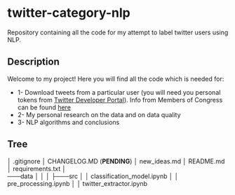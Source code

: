 # twitter-category-nlp
Repository containing all the code for my attempt to label twitter users using NLP.

## Description

Welcome to my project! Here you will find all the code which is needed for:  
  * 1- Download tweets from a particular user (you will need you personal tokens from [Twitter Developer Portal](https://developer.twitter.com/en)). Info from Members of Congress can be found [here](https://triagecancer.org/congressional-social-media)
  * 2- My personal research on the data and on data quality  
  * 3- NLP algorithms and conclusions  
  
## Tree

│   .gitignore
│   CHANGELOG.MD (**PENDING**)
│   new_ideas.md
│   README.md
│   requirements.txt
│  
───data
│
│
│
├───src
│   │   classification_model.ipynb
│   │   pre_processing.ipynb
│   │   twitter_extractor.ipynb

 


